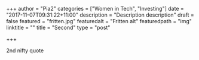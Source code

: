 +++
author = "Pia2"
categories = ["Women in Tech", "Investing"]
date = "2017-11-07T09:31:22+11:00"
description = "Description description"
draft = false
featured = "fritten.jpg"
featuredalt = "Fritten alt"
featuredpath = "img"
linktitle = ""
title = "Second"
type = "post"

+++

2nd nifty quote